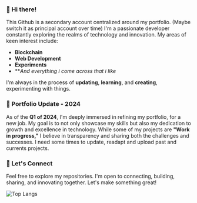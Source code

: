 <!--
**Jer-B/Jer-B** is a ✨ _special_ ✨ repository because its `README.md` (this file) appears on your GitHub profile.

Here are some ideas to get you started:

- 🔭 I’m currently working on ...
- 🌱 I’m currently learning ...
- 👯 I’m looking to collaborate on ...
- 🤔 I’m looking for help with ...
- 💬 Ask me about ...
- 📫 How to reach me: ...
- 😄 Pronouns: ...
- ⚡ Fun fact: ...
-->

### 👋 Hi there!

This Github is a secondary account centralized around my portfolio. (Maybe switch it as principal account over time)
I'm a passionate developer constantly exploring the realms of technology and innovation. My areas of keen interest include:

- **Blockchain**
- **Web Development**
- **Experiments**
- ***And everything i come across that i like*

I'm always in the process of **updating**, **learning**, and **creating**, experimenting with things.

### 🚧 Portfolio Update - 2024

As of the **Q1 of 2024**, I'm deeply immersed in refining my portfolio, for a new job. My goal is to not only showcase my skills but also my dedication to growth and excellence in technology. While some of my projects are **"Work in progress,"** I believe in transparency and sharing both the challenges and successes.
I need some times to update, readapt and upload past and currents projects.

### 🤝 Let's Connect

Feel free to explore my repositories. I'm open to connecting, building, sharing, and innovating together. Let's make something great!


![Top Langs](https://github-readme-stats.vercel.app/api/top-langs/?username=jer-b&size_weight=0.5&count_weight=0.5)
